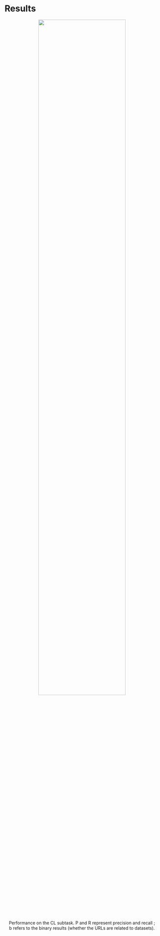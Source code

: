 # Results

<div container align="center">
    <img src="../DL4KG-CL.PNG" width="75%" height="75%">
    <div text-xl>
        <carbon:arrow-up />Performance on the CL subtask. P and R represent precision and recall ;<br> b refers to the binary results (whether the URLs are related to datasets). 
    </div>
</div>
